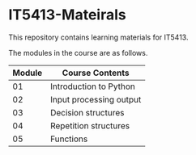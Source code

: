 # IT5413-Mateirals
This repository contains learning materials for IT5413.  
 
The modules in the course are as follows.

|Module | Course Contents |
|---|---|
|01 | Introduction to Python |
|02 | Input processing output	|
|03 | Decision structures |
|04 | Repetition structures	|
|05 | Functions	|
